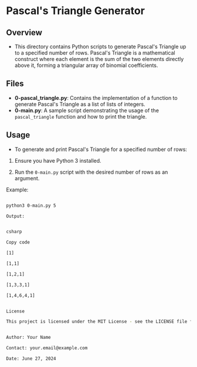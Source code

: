 # Pascal's Triangle Generator

## Overview

- This directory contains Python scripts to generate Pascal's Triangle up to a specified number of rows. Pascal's Triangle is a mathematical construct where each element is the sum of the two elements directly above it, forming a triangular array of binomial coefficients.

## Files

- **0-pascal_triangle.py**: Contains the implementation of a function to generate Pascal's Triangle as a list of lists of integers.
- **0-main.py**: A sample script demonstrating the usage of the `pascal_triangle` function and how to print the triangle.

## Usage

- To generate and print Pascal's Triangle for a specified number of rows:

1. Ensure you have Python 3 installed.

2. Run the `0-main.py` script with the desired number of rows as an argument.


Example:

```bash

python3 0-main.py 5

Output:


csharp

Copy code

[1]

[1,1]

[1,2,1]

[1,3,3,1]

[1,4,6,4,1]


License

This project is licensed under the MIT License - see the LICENSE file for details.


Author: Your Name

Contact: your.email@example.com

Date: June 27, 2024
